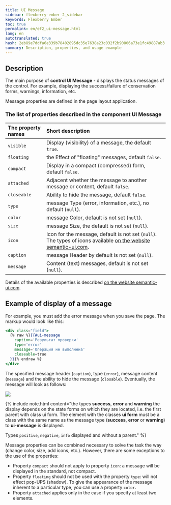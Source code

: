 ```yaml
---
title: UI Message
sidebar: flexberry-ember-2_sidebar
keywords: Flexberry Ember
toc: true
permalink: en/ef2_ui-message.html
lang: en
autotranslated: true
hash: 2eb89e7ddfa6e339b78402895dc35e7638a23c032f2b90806a73e1fc49887ab3
summary: Description, properties, and usage example
---
```


## Description

The main purpose of __control UI Message__ - displays the status messages of the control. For example, displaying the success/failure of conservation forms, warnings, information, etc.

Message properties are defined in the page layout application.

### The list of properties described in the component UI Message

The property names |Short description
:-----------------|:------------------
`visible`| Display (visibility) of a message, the default `true`.
`floating`| the Effect of "floating" messages, default `false`.
`compact`| Display in a compact (compressed) form, default `false`.
`attached`| Adjacent whether the message to another message or content, default `false`.
`closeable`| Ability to hide the message, default `false`.
`type`| message Type (error, information, etc.), no default (`null`).
`color`| message Color, default is not set (`null`).
`size`| message Size, the default is not set (`null`).
`icon`| Icon for the message, default is not set (`null`). The types of icons available [on the website semantic-ui.com](http://semantic-ui.com/elements/icon.html).
`caption`| message Header by default is not set (`null`).
`message`| Content (text) messages, default is not set (`null`).

Details of the available properties is described [on the website semantic-ui.com](http://semantic-ui.com/collections/message.html).

## Example of display of a message

For example, you must add the error message when you save the page. The markup would look like this:

```hbs
<div class="field">
  {% raw %}{{#ui-message
    caption='Результат проверки'
    type='error'
    message='Операция не выполнена'
    closeable=true
  }}{% endraw %}
</div>
```
The specified message header (`caption`), type (`error`), message content (`message`) and the ability to hide the message (`closable`).
Eventually, the message will look as follows:

![](/images/pages/products/flexberry-ember/ember-flexberry/controls/example-for-ui-message.png)

{% include note.html content="the types __success__, __error__ and __warning__ the display depends on the state forms on which they are located, i.e. the first parent with class ui form. The element with the classes __ui form__ must be a class with the same name as the message type (__success__, __error__ or __warning__) to __ui-message__ is displayed.

Types `positive`, `negative`, `info` displayed and without a parent." %}

Message properties can be combined necessary to solve the task the way (change color, size, add icons, etc.).
However, there are some exceptions to the use of the properties:
* Property `compact` should not apply to property `icon`: a message will be displayed in the standard, not compact.
* Property `floating` should not be used with the property `type`: will not effect pop-UPS (shadow). To give the appearance of the message inherent to a particular type, you can use a property `color`.
* Property `attached` applies only in the case if you specify at least two elements.


